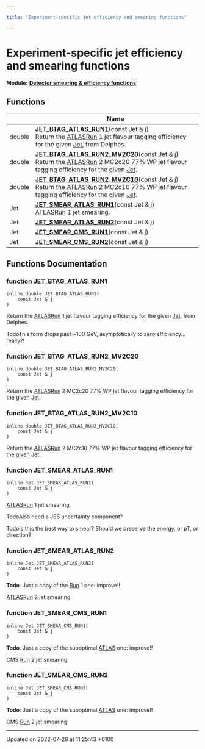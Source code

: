 ```yaml
---

title: "Experiment-specific jet efficiency and smearing functions"

---
```


# Experiment-specific jet efficiency and smearing functions

**Module:** **[Detector smearing & efficiency functions](http://example.org/modules/group__smearing/)**



## Functions

|                | Name           |
| -------------- | -------------- |
| double | **[JET_BTAG_ATLAS_RUN1](http://example.org/modules/group__smearing__jet/#function-jet-btag-atlas-run1)**(const Jet & j)<br>Return the <a href="http://example.org/namespaces/namespacerivet_1_1atlas/">ATLAS</a><a href="http://example.org/classes/classrivet_1_1run/">Run</a> 1 jet flavour tagging efficiency for the given <a href="http://example.org/classes/classrivet_1_1jet/">Jet</a>, from Delphes.  |
| double | **[JET_BTAG_ATLAS_RUN2_MV2C20](http://example.org/modules/group__smearing__jet/#function-jet-btag-atlas-run2-mv2c20)**(const Jet & j)<br>Return the <a href="http://example.org/namespaces/namespacerivet_1_1atlas/">ATLAS</a><a href="http://example.org/classes/classrivet_1_1run/">Run</a> 2 MC2c20 77% WP jet flavour tagging efficiency for the given <a href="http://example.org/classes/classrivet_1_1jet/">Jet</a>.  |
| double | **[JET_BTAG_ATLAS_RUN2_MV2C10](http://example.org/modules/group__smearing__jet/#function-jet-btag-atlas-run2-mv2c10)**(const Jet & j)<br>Return the <a href="http://example.org/namespaces/namespacerivet_1_1atlas/">ATLAS</a><a href="http://example.org/classes/classrivet_1_1run/">Run</a> 2 MC2c10 77% WP jet flavour tagging efficiency for the given <a href="http://example.org/classes/classrivet_1_1jet/">Jet</a>.  |
| Jet | **[JET_SMEAR_ATLAS_RUN1](http://example.org/modules/group__smearing__jet/#function-jet-smear-atlas-run1)**(const Jet & j)<br><a href="http://example.org/namespaces/namespacerivet_1_1atlas/">ATLAS</a><a href="http://example.org/classes/classrivet_1_1run/">Run</a> 1 jet smearing.  |
| Jet | **[JET_SMEAR_ATLAS_RUN2](http://example.org/modules/group__smearing__jet/#function-jet-smear-atlas-run2)**(const Jet & j) |
| Jet | **[JET_SMEAR_CMS_RUN1](http://example.org/modules/group__smearing__jet/#function-jet-smear-cms-run1)**(const Jet & j) |
| Jet | **[JET_SMEAR_CMS_RUN2](http://example.org/modules/group__smearing__jet/#function-jet-smear-cms-run2)**(const Jet & j) |


## Functions Documentation

### function JET_BTAG_ATLAS_RUN1

```
inline double JET_BTAG_ATLAS_RUN1(
    const Jet & j
)
```

Return the <a href="http://example.org/namespaces/namespacerivet_1_1atlas/">ATLAS</a><a href="http://example.org/classes/classrivet_1_1run/">Run</a> 1 jet flavour tagging efficiency for the given <a href="http://example.org/classes/classrivet_1_1jet/">Jet</a>, from Delphes. 

TodoThis form drops past ~100 GeV, asymptotically to zero efficiency... really?! 


### function JET_BTAG_ATLAS_RUN2_MV2C20

```
inline double JET_BTAG_ATLAS_RUN2_MV2C20(
    const Jet & j
)
```

Return the <a href="http://example.org/namespaces/namespacerivet_1_1atlas/">ATLAS</a><a href="http://example.org/classes/classrivet_1_1run/">Run</a> 2 MC2c20 77% WP jet flavour tagging efficiency for the given <a href="http://example.org/classes/classrivet_1_1jet/">Jet</a>. 

### function JET_BTAG_ATLAS_RUN2_MV2C10

```
inline double JET_BTAG_ATLAS_RUN2_MV2C10(
    const Jet & j
)
```

Return the <a href="http://example.org/namespaces/namespacerivet_1_1atlas/">ATLAS</a><a href="http://example.org/classes/classrivet_1_1run/">Run</a> 2 MC2c10 77% WP jet flavour tagging efficiency for the given <a href="http://example.org/classes/classrivet_1_1jet/">Jet</a>. 

### function JET_SMEAR_ATLAS_RUN1

```
inline Jet JET_SMEAR_ATLAS_RUN1(
    const Jet & j
)
```

<a href="http://example.org/namespaces/namespacerivet_1_1atlas/">ATLAS</a><a href="http://example.org/classes/classrivet_1_1run/">Run</a> 1 jet smearing. 

TodoAlso need a JES uncertainty component? 

TodoIs this the best way to smear? Should we preserve the energy, or pT, or direction? 


### function JET_SMEAR_ATLAS_RUN2

```
inline Jet JET_SMEAR_ATLAS_RUN2(
    const Jet & j
)
```


**Todo**: Just a copy of the <a href="http://example.org/classes/classrivet_1_1run/">Run</a> 1 one: improve!! 

<a href="http://example.org/namespaces/namespacerivet_1_1atlas/">ATLAS</a><a href="http://example.org/classes/classrivet_1_1run/">Run</a> 2 jet smearing 


### function JET_SMEAR_CMS_RUN1

```
inline Jet JET_SMEAR_CMS_RUN1(
    const Jet & j
)
```


**Todo**: Just a copy of the suboptimal <a href="http://example.org/namespaces/namespacerivet_1_1atlas/">ATLAS</a> one: improve!! 

CMS <a href="http://example.org/classes/classrivet_1_1run/">Run</a> 2 jet smearing 


### function JET_SMEAR_CMS_RUN2

```
inline Jet JET_SMEAR_CMS_RUN2(
    const Jet & j
)
```


**Todo**: Just a copy of the suboptimal <a href="http://example.org/namespaces/namespacerivet_1_1atlas/">ATLAS</a> one: improve!! 

CMS <a href="http://example.org/classes/classrivet_1_1run/">Run</a> 2 jet smearing 






-------------------------------

Updated on 2022-07-28 at 11:25:43 +0100